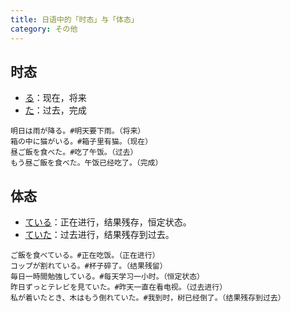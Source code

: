```yaml
---
title: 日语中的「时态」与「体态」
category: その他
---
```


## 时态

- [る](ru)：现在，将来
- [た](ta)：过去，完成

```example
明日は雨が降る。#明天要下雨。（将来）
箱の中に猫がいる。#箱子里有猫。（现在）
昼ご飯を食べた。#吃了午饭。（过去）
もう昼ご飯を食べた。午饭已经吃了。（完成）
```

## 体态

- [ている](teiru)：正在进行，结果残存，恒定状态。
- [ていた](teiru)：过去进行，结果残存到过去。

```example
ご飯を食べている。#正在吃饭。（正在进行）
コップが割れている。#杯子碎了。（结果残留）
毎日一時間勉強している。#每天学习一小时。（恒定状态）
昨日ずっとテレビを見ていた。#昨天一直在看电视。（过去进行）
私が着いたとき、木はもう倒れていた。#我到时，树已经倒了。（结果残存到过去）
```
